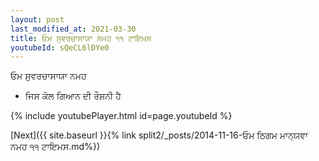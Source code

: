 ```yaml
---
layout: post
last_modified_at: 2021-03-30
title: ਓਮ ਸੁਵਰਚਾਸਾਯਾ ਨਮਹ ੧੧ ਟਾਇਮਸ
youtubeId: sQeCL6lDYe0
---
```

 
 
 ਓਮ ਸੁਵਰਚਾਸਾਯਾ ਨਮਹ  
 
 -  ਜਿਸ ਕੋਲ ਗਿਆਨ ਦੀ ਰੌਸ਼ਨੀ ਹੈ 
 
  
 
  
 
 
 
 
 
 


{% include youtubePlayer.html id=page.youtubeId %}
 
[Next]({{ site.baseurl }}{% link  split2/_posts/2014-11-16-ਓਮ ਠਿਗਮ ਮਾਨ੍ਯਵਾ ਨਮਹ ੧੧ ਟਾਇਮਸ.md%})
 
